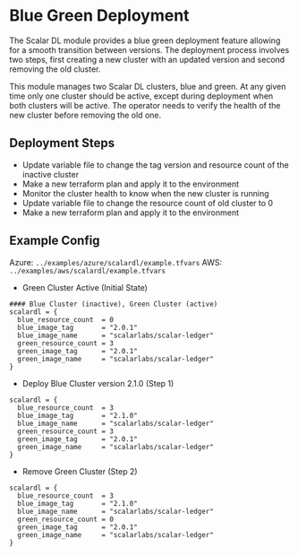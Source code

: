 # Blue Green Deployment
The Scalar DL module provides a blue green deployment feature allowing for a smooth transition between versions. The deployment process involves two steps, first creating a new cluster with an updated version and second removing the old cluster.

This module manages two Scalar DL clusters, blue and green. At any given time only one cluster should be active, except during deployment when both clusters will be active. The operator needs to verify the health of the new cluster before removing the old one.

## Deployment Steps
* Update variable file to change the tag version and resource count of the inactive cluster
* Make a new terraform plan and apply it to the environment
* Monitor the cluster health to know when the new cluster is running
* Update variable file to change the resource count of old cluster to 0
* Make a new terraform plan and apply it to the environment

## Example Config
Azure: `../examples/azure/scalardl/example.tfvars`
AWS: `../examples/aws/scalardl/example.tfvars`

* Green Cluster Active (Initial State)
```
#### Blue Cluster (inactive), Green Cluster (active)
scalardl = {
  blue_resource_count  = 0
  blue_image_tag       = "2.0.1"
  blue_image_name      = "scalarlabs/scalar-ledger"
  green_resource_count = 3
  green_image_tag      = "2.0.1"
  green_image_name     = "scalarlabs/scalar-ledger"
}
```

* Deploy Blue Cluster version 2.1.0 (Step 1)
```
scalardl = {
  blue_resource_count  = 3
  blue_image_tag       = "2.1.0"
  blue_image_name      = "scalarlabs/scalar-ledger"
  green_resource_count = 3
  green_image_tag      = "2.0.1"
  green_image_name     = "scalarlabs/scalar-ledger"
}
```

* Remove Green Cluster (Step 2)
```
scalardl = {
  blue_resource_count  = 3
  blue_image_tag       = "2.1.0"
  blue_image_name      = "scalarlabs/scalar-ledger"
  green_resource_count = 0
  green_image_tag      = "2.0.1"
  green_image_name     = "scalarlabs/scalar-ledger"
}
```
